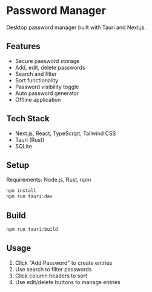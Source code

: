 # Password Manager

Desktop password manager built with Tauri and Next.js.

## Features

- Secure password storage
- Add, edit, delete passwords
- Search and filter
- Sort functionality
- Password visibility toggle
- Auto password generator
- Offline application

## Tech Stack

- Next.js, React, TypeScript, Tailwind CSS
- Tauri (Rust)
- SQLite

## Setup

Requirements: Node.js, Rust, npm

```bash
npm install
npm run tauri:dev
```

## Build

```bash
npm run tauri:build
```

## Usage

1. Click "Add Password" to create entries
2. Use search to filter passwords
3. Click column headers to sort
4. Use edit/delete buttons to manage entries